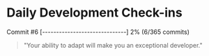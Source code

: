 # Daily Development Check-ins

Commit #6
[------------------------------] 2% (6/365 commits)

> "Your ability to adapt will make you an exceptional developer."